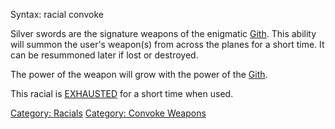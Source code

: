 Syntax: racial convoke

Silver swords are the signature weapons of the enigmatic
[Gith](Gith "wikilink"). This ability will summon the user's weapon(s)
from across the planes for a short time. It can be resummoned later if
lost or destroyed.

The power of the weapon will grow with the power of the
[Gith](Gith "wikilink").

This racial is [EXHAUSTED](Exhaustion "wikilink") for a short time when
used.

[Category: Racials](Category:_Racials "wikilink") [Category: Convoke
Weapons](Category:_Convoke_Weapons "wikilink")
